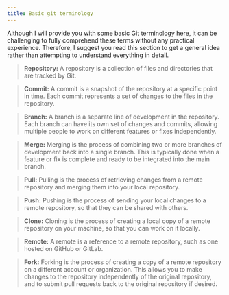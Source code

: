 ```yaml
---
title: Basic git terminology
---
```

Although I will provide you with some basic Git terminology here, it can be challenging to fully comprehend these terms without any practical experience. Therefore, I suggest you read this section to get a general idea rather than attempting to understand everything in detail.

> **Repository:** A repository is a collection of files and directories that are tracked by Git.

> **Commit:** A commit is a snapshot of the repository at a specific point in time. Each commit represents a set of changes to the files in the repository.

> **Branch:** A branch is a separate line of development in the repository. Each branch can have its own set of changes and commits, allowing multiple people to work on different features or fixes independently.

> **Merge:** Merging is the process of combining two or more branches of development back into a single branch. This is typically done when a feature or fix is complete and ready to be integrated into the main branch.

> **Pull:** Pulling is the process of retrieving changes from a remote repository and merging them into your local repository.

> **Push:** Pushing is the process of sending your local changes to a remote repository, so that they can be shared with others.

> **Clone:** Cloning is the process of creating a local copy of a remote repository on your machine, so that you can work on it locally.

> **Remote:** A remote is a reference to a remote repository, such as one hosted on GitHub or GitLab.

> **Fork:** Forking is the process of creating a copy of a remote repository on a different account or organization. This allows you to make changes to the repository independently of the original repository, and to submit pull requests back to the original repository if desired.